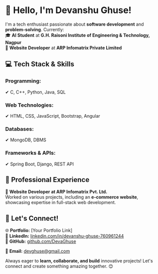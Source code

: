 # 👋 Hello, I'm Devanshu Ghuse!  

I'm a tech enthusiast passionate about **software development** and **problem-solving**. Currently:  
🎓 **AI Student** at **G.H. Raisoni Institute of Engineering & Technology, Nagpur**  
💼 **Website Developer** at **ARP Infomatrix Private Limited**  

## 💻 Tech Stack & Skills  

### **Programming:**  
✔ C, C++, Python, Java, SQL  

### **Web Technologies:**  
✔ HTML, CSS, JavaScript, Bootstrap, Angular  

### **Databases:**  
✔ MongoDB, DBMS  

### **Frameworks & APIs:**  
✔ Spring Boot, Django, REST API  

## 🚀 Professional Experience  

🔹 **Website Developer at ARP Infomatrix Pvt. Ltd.**  
Worked on various projects, including an **e-commerce website**, showcasing expertise in full-stack web development.  

## 📌 Let's Connect!  

🌐 **Portfolio:** [Your Portfolio Link]  
💼 **LinkedIn:** [linkedin.com/in/devanshu-ghuse-760961244](https://www.linkedin.com/in/devanshu-ghuse-760961244/)  
📂 **GitHub:** [github.com/DevaGhuse](https://github.com/DevaGhuse)  

📩 **Email:** [devghuse@gmail.com](mailto:devghuse@gmail.com)  

Always eager to **learn, collaborate, and build** innovative projects! Let's connect and create something amazing together. 😊  
